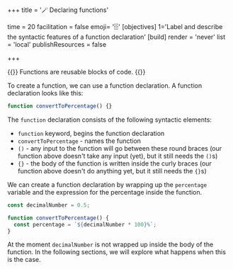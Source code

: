 +++
title = '🪄 Declaring functions'

time = 20
facilitation = false
emoji= '🗄️'
[objectives]
    1='Label and describe the syntactic features of a function declaration'
[build]
  render = 'never'
  list = 'local'
  publishResources = false

+++

{{<note type="tip" title="Recall">}}
Functions are reusable blocks of code.
{{</note>}}

To create a function, we can use a function declaration. A function declaration looks like this:

```js {linenos=table,linenostart=1}
function convertToPercentage() {}
```

The `function` declaration consists of the following syntactic elements:

- `function` keyword, begins the function declaration
- `convertToPercentage` - names the function
- `()` - any input to the function will go between these round braces (our function above doesn't take any input (yet), but it still needs the `()`s)
- `{}` - the body of the function is written inside the curly braces (our function above doesn't do anything yet, but it still needs the `{}`s)

We can create a function declaration by wrapping up the `percentage` variable and the expression for the percentage inside the function.

```js {linenos=table,linenostart=1 }
const decimalNumber = 0.5;

function convertToPercentage() {
  const percentage = `${decimalNumber * 100}%`;
}
```

At the moment `decimalNumber` is not wrapped up inside the body of the function. In the following sections, we will explore what happens when this is the case.
